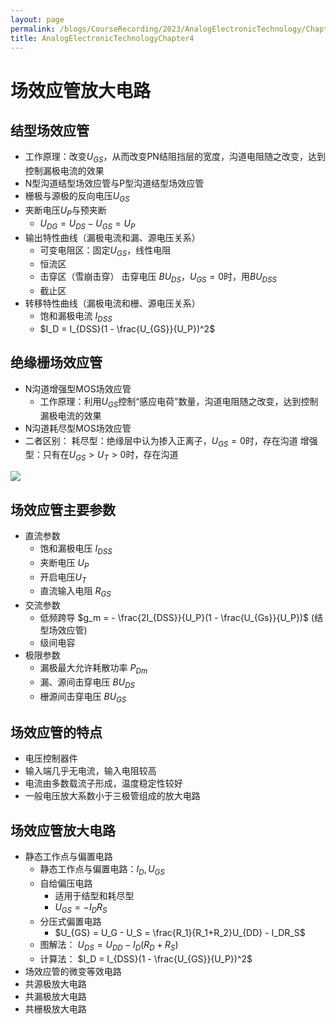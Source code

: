 ```yaml
---
layout: page
permalink: /blogs/CourseRecording/2023/AnalogElectronicTechnology/Chapter4/index.html
title: AnalogElectronicTechnologyChapter4
---
```


# 场效应管放大电路

## 结型场效应管

- 工作原理：改变$U_{GS}$，从而改变PN结阻挡层的宽度，沟道电阻随之改变，达到控制漏极电流的效果
- N型沟道结型场效应管与P型沟道结型场效应管
- 栅极与源极的反向电压$U_{GS}$
- 夹断电压$U_P$与预夹断
    - $U_{DG} = U_{DS} - U_{GS} = U_P$
- 输出特性曲线（漏极电流和漏、源电压关系）
    - 可变电阻区：固定$U_{GS}$，线性电阻
    - 恒流区
    - 击穿区（雪崩击穿） 击穿电压 $BU_{DS}$，$U_{GS} = 0$时，用$BU_{DSS}$
    - 截止区
- 转移特性曲线（漏极电流和栅、源电压关系）
    - 饱和漏极电流 $I_{DSS}$
    - $I_D = I_{DSS}(1 - \frac{U_{GS}}{U_P})^2$

## 绝缘栅场效应管

- N沟道增强型MOS场效应管
    - 工作原理：利用$U_{GS}$控制“感应电荷”数量，沟道电阻随之改变，达到控制漏极电流的效果
- N沟道耗尽型MOS场效应管
- 二者区别：
耗尽型：绝缘层中认为掺入正离子，$U_{GS} = 0$时，存在沟道
增强型：只有在$U_{GS} > U_T > 0$时，存在沟道

<img src="https://CRYoushiwo.github.io/images/blogs/CoursesRecording/AnalogElectronicTechnology/Chapter4/Untitled.png" class="blog-image" >

## 场效应管主要参数

- 直流参数
    - 饱和漏极电压 $I_{DSS}$
    - 夹断电压 $U_P$
    - 开启电压$U_T$
    - 直流输入电阻 $R_{GS}$
- 交流参数
    - 低频跨导 $g_m = - \frac{2I_{DSS}}{U_P}(1 - \frac{U_{Gs}}{U_P})$ (结型场效应管)
    - 级间电容
- 极限参数
    - 漏极最大允许耗散功率 $P_{Dm}$
    - 漏、源间击穿电压 $BU_{DS}$
    - 栅源间击穿电压 $BU_{GS}$

## 场效应管的特点

- 电压控制器件
- 输入端几乎无电流，输入电阻较高
- 电流由多数载流子形成，温度稳定性较好
- 一般电压放大系数小于三极管组成的放大电路

## 场效应管放大电路

- 静态工作点与偏置电路
    - 静态工作点与偏置电路：$I_D,U_{GS}$
    - 自给偏压电路
        - 适用于结型和耗尽型
        - $U_{GS} = -I_DR_S$
    - 分压式偏置电路
        - $U_{GS} = U_G - U_S = \frac{R_1}{R_1+R_2}U_{DD} - I_DR_S$
    - 图解法： $U_{DS} = U_{DD} - I_D(R_D + R_S)$
    - 计算法： $I_D = I_{DSS}(1 - \frac{U_{GS}}{U_P})^2$
- 场效应管的微变等效电路
- 共源极放大电路
- 共漏极放大电路
- 共栅极放大电路